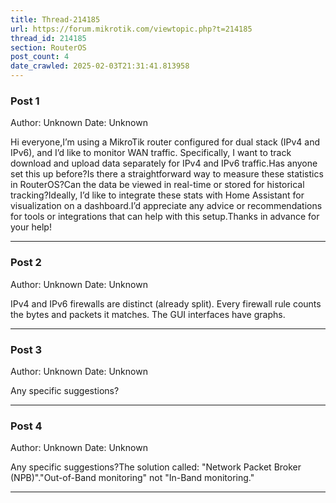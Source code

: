 ```yaml
---
title: Thread-214185
url: https://forum.mikrotik.com/viewtopic.php?t=214185
thread_id: 214185
section: RouterOS
post_count: 4
date_crawled: 2025-02-03T21:31:41.813958
---
```


### Post 1
Author: Unknown
Date: Unknown

Hi everyone,I’m using a MikroTik router configured for dual stack (IPv4 and IPv6), and I’d like to monitor WAN traffic. Specifically, I want to track download and upload data separately for IPv4 and IPv6 traffic.Has anyone set this up before?Is there a straightforward way to measure these statistics in RouterOS?Can the data be viewed in real-time or stored for historical tracking?Ideally, I’d like to integrate these stats with Home Assistant for visualization on a dashboard.I’d appreciate any advice or recommendations for tools or integrations that can help with this setup.Thanks in advance for your help!

---
### Post 2
Author: Unknown
Date: Unknown

IPv4 and IPv6 firewalls are distinct (already split). Every firewall rule counts the bytes and packets it matches. The GUI interfaces have graphs.

---
### Post 3
Author: Unknown
Date: Unknown

Any specific suggestions?

---
### Post 4
Author: Unknown
Date: Unknown

Any specific suggestions?The solution called: "Network Packet Broker (NPB)"."Out-of-Band monitoring" not "In-Band monitoring."

---
